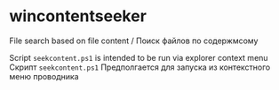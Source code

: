 # wincontentseeker
File search based on file content / Поиск файлов по содержмсому

Script `seekcontent.ps1` is intended to be run via explorer context menu
Скрипт `seekcontent.ps1` Предполгается для запуска из контекстного меню проводника
